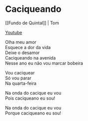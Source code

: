 # Caciqueando

[[Fundo de Quintal]] | Tom

[Youtube](https://www.youtube.com/watch?v=F0lIPZlJ10k)

Olha meu amor  
Esquece a dor da vida  
Deixe o desamor  
Caciqueando na avenida  
Nesse ano eu não vou marcar bobeira

Vou caciquear  
Só vou parar  
Na quarta-feira

Na onda do cacique eu vou  
Pois caciqueano eu sou!

Na onda do cacique eu vou  
Porque caciqueano eu sou!
